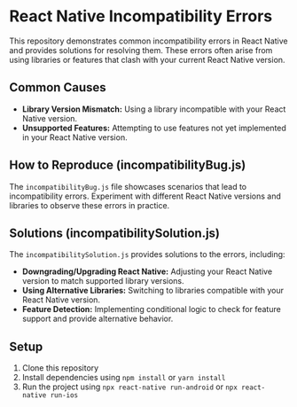 # React Native Incompatibility Errors

This repository demonstrates common incompatibility errors in React Native and provides solutions for resolving them.  These errors often arise from using libraries or features that clash with your current React Native version.

## Common Causes

* **Library Version Mismatch:** Using a library incompatible with your React Native version.
* **Unsupported Features:** Attempting to use features not yet implemented in your React Native version.

## How to Reproduce (incompatibilityBug.js)

The `incompatibilityBug.js` file showcases scenarios that lead to incompatibility errors.  Experiment with different React Native versions and libraries to observe these errors in practice. 

## Solutions (incompatibilitySolution.js)

The `incompatibilitySolution.js` provides solutions to the errors, including:

* **Downgrading/Upgrading React Native:** Adjusting your React Native version to match supported library versions.
* **Using Alternative Libraries:** Switching to libraries compatible with your React Native version.
* **Feature Detection:** Implementing conditional logic to check for feature support and provide alternative behavior.

## Setup

1. Clone this repository
2. Install dependencies using `npm install` or `yarn install`
3. Run the project using `npx react-native run-android` or `npx react-native run-ios`